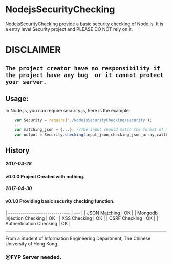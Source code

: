 # NodejsSecurityChecking
NodejsSecurityChecking provide a basic security checking of Node.js.
It is a entry level Security project and PLEASE DO NOT rely on it.

# **DISCLAIMER**
`
The project creator have no responsibility if the project have any bug 
or it cannot protect your server.
`
----------------------------------------------------------------------


## Usage:
In Node.js, you can require security.js, here is the example:

```javascript 
	var Security = require('./NodejsSecurityChecking/security');
	...
	var matching_json = {...}; //The input should match the format of matching_json
	var output = Security.checking(input_json,checking_json_array,callback);
``` 


## History

##### 2017-04-28
#### v0.0.0 Project Created with nothing.

 

##### 2017-04-30
#### v0.1.0 Providing basic security checking function.
| ------------------------------ | --- |
| JSON Matching                 | OK  |
| Mongodb Injection Checking     | OK  |
| XSS Checking                  | OK  |
| CSRF Checking                 | OK  |
| Authentication Checking        | OK  |
 

----------------------------------------------------------------------

From a Student of Information Engineering Department,
The Chinese University of Hong Kong.

### @FYP Server needed.
